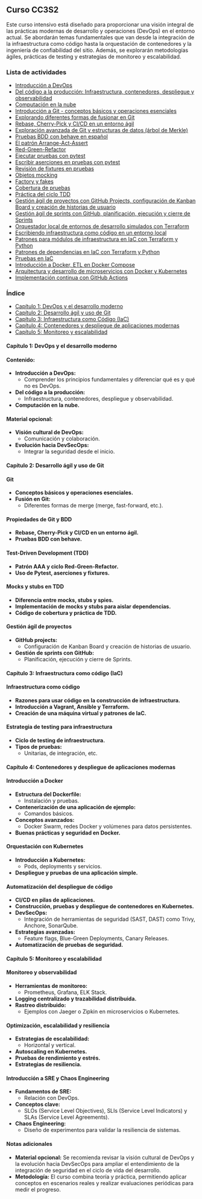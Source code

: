 ## Curso CC3S2

Este curso intensivo está diseñado para proporcionar una visión integral de las prácticas modernas de desarrollo y operaciones (DevOps) en el entorno actual. Se abordarán temas fundamentales que van desde la integración de la infraestructura como código hasta la orquestación de contenedores y la ingeniería de confiabilidad del sitio. Además, se explorarán metodologías ágiles, prácticas de testing y estrategias de monitoreo y escalabilidad.

### Lista de actividades

- [Introducción a DevOps](https://github.com/kapumota/DS/blob/main/2025-1/Actividad1-CC3S2.md)
- [Del código a la producción: Infraestructura, contenedores, despliegue y observabilidad](https://github.com/kapumota/DS/blob/main/2025-1/Actividad2-CC3S2.md)
- [Computación en la nube](https://github.com/kapumota/DS/blob/main/2025-1/Actividad3-CC3S2.md)
- [Introducción a Git - conceptos básicos y operaciones esenciales](https://github.com/kapumota/DS/blob/main/2025-1/Actividad4-CC3S2.md)
- [Explorando diferentes formas de fusionar en Git](https://github.com/kapumota/DS/blob/main/2025-1/Actividad5-CC3S2.md)
- [Rebase, Cherry-Pick y CI/CD en un entorno ágil](https://github.com/kapumota/DS/blob/main/2025-1/Actividad6-CC3S2.md)
- [Exploración avanzada de Git y estructuras de datos (árbol de Merkle)](https://github.com/kapumota/DS/blob/main/2025-1/PracticaDirigida1-CC3S2.md)
- [Pruebas BDD con behave en español](https://github.com/kapumota/DS/blob/main/2025-1/Actividad7-CC3S2/Instrucciones.md)
- [El patrón Arrange-Act-Assert](https://github.com/kapumota/DS/blob/main/2025-1/Actividad8-CC3S2/Instrucciones.md)
- [Red-Green-Refactor](https://github.com/kapumota/DS/blob/main/2025-1/Actividad9-CC3S2/Instrucciones.md)
- [Ejecutar pruebas con pytest](https://github.com/kapumota/DS/blob/main/2025-1/Actividades10-16-CC3S2/Actividades/pruebas_pytest/Instrucciones.md)
- [Escribir aserciones en pruebas con pytest](https://github.com/kapumota/DS/blob/main/2025-1/Actividades10-16-CC3S2/Actividades/aserciones_pruebas/Instrucciones.md)
- [Revisión de fixtures en pruebas](https://github.com/kapumota/DS/blob/main/2025-1/Actividades10-16-CC3S2/Actividades/pruebas_fixtures/Instrucciones.md)
- [Objetos mocking](https://github.com/kapumota/DS/blob/main/2025-1/Actividades10-16-CC3S2/Actividades/objects_mocking/Instrucciones.md)
- [Factory y fakes](https://github.com/kapumota/DS/blob/main/2025-1/Actividades10-16-CC3S2/Actividades/factories_fakes/Instrucciones.md)
- [Cobertura de pruebas](https://github.com/kapumota/DS/blob/main/2025-1/Actividades10-16-CC3S2/Actividades/coverage_pruebas/Instrucciones.md)
- [Práctica del ciclo TDD](https://github.com/kapumota/DS/blob/main/2025-1/Actividades10-16-CC3S2/Actividades/practica_tdd/Instrucciones.md)
- [Gestión ágil de proyectos con GitHub Projects, configuración de Kanban Board y creación de historias de usuario](https://github.com/kapumota/DS/blob/main/2025-1/Actividad17-CC3S2.md)
- [ Gestión ágil de sprints con GitHub, planificación, ejecución y cierre de Sprints](https://github.com/kapumota/DS/blob/main/2025-1/Actividad18-CC3S2.md)
- [Orquestador local de entornos de desarrollo simulados con Terraform](https://github.com/kapumota/DS/blob/main/2025-1/Actividad19-CC3S2.md)
- [Escribiendo infraestructura como código en un entorno local](https://github.com/kapumota/DS/blob/main/2025-1/Actividad20-CC3S2.md)
- [Patrones para módulos de infraestructura en IaC con Terraform y Python](https://github.com/kapumota/DS/blob/main/2025-1/Actividad21-CC3S2.md)
- [Patrones de dependencias en IaC con Terraform y Python](https://github.com/kapumota/DS/blob/main/2025-1/Actividad22-CC3S2.md)
- [Pruebas en IaC](https://github.com/kapumota/DS/blob/main/2025-1/Actividad23-CC3S2.md)
- [Introducción a Docker, ETL en Docker Compose](https://github.com/kapumota/DS/blob/main/2025-1/Actividad24-CC3S2.md)
- [Arquitectura y desarrollo de microservicios con Docker y Kubernetes](https://github.com/kapumota/DS/blob/main/2025-1/Actividad25-CC3S2.md)
- [Implementación continua con GitHub Actions](https://github.com/kapumota/DS/blob/main/2025-1/Actividad26-CC3S2.md)

### Índice

- [Capítulo 1: DevOps y el desarrollo moderno](#capítulo-1-devops-y-el-desarrollo-moderno)
- [Capítulo 2: Desarrollo ágil y uso de Git](#capítulo-2-desarrollo-ágil-y-uso-de-git)
- [Capítulo 3: Infraestructura como Código (IaC)](#capítulo-3-infraestructura-como-código-iac)
- [Capítulo 4: Contenedores y despliegue de aplicaciones modernas](#capítulo-4-contenedores-y-despliegue-de-aplicaciones-modernas)
- [Capítulo 5: Monitoreo y escalabilidad](#capítulo-5-monitoreo-y-escalabilidad)

#### Capítulo 1: DevOps y el desarrollo moderno

#### Contenido:
- **Introducción a DevOps:**
  - Comprender los principios fundamentales y diferenciar qué es y qué no es DevOps.
- **Del código a la producción:**
  - Infraestructura, contenedores, despliegue y observabilidad.
- **Computación en la nube.**

#### Material opcional:
- **Visión cultural de DevOps:**
  - Comunicación y colaboración.
- **Evolución hacia DevSecOps:**
  - Integrar la seguridad desde el inicio.


#### Capítulo 2: Desarrollo ágil y uso de Git

#### Git  

- **Conceptos básicos y operaciones esenciales.**
- **Fusión en Git:**
  - Diferentes formas de merge (merge, fast-forward, etc.).

#### Propiedades de Git y BDD  

- **Rebase, Cherry-Pick y CI/CD en un entorno ágil.**
- **Pruebas BDD con behave.**

#### Test-Driven Development (TDD)  

- **Patrón AAA y ciclo Red-Green-Refactor.**
- **Uso de Pytest, aserciones y fixtures.**

#### Mocks y stubs en TDD  

- **Diferencia entre mocks, stubs y spies.**
- **Implementación de mocks y stubs para aislar dependencias.**
- **Código de cobertura y práctica de TDD.**

#### Gestión ágil de proyectos  

- **GitHub projects:**
  - Configuración de Kanban Board y creación de historias de usuario.
- **Gestión de sprints con GitHub:**
  - Planificación, ejecución y cierre de Sprints.

#### Capítulo 3: Infraestructura como código (IaC)

#### Infraestructura como código  


- **Razones para usar código en la construcción de infraestructura.**
- **Introducción a Vagrant, Ansible y Terraform.**
- **Creación de una máquina virtual y patrones de IaC.**

#### Estrategia de testing para infraestructura  

- **Ciclo de testing de infraestructura.**
- **Tipos de pruebas:**
  - Unitarias, de integración, etc.

#### Capítulo 4: Contenedores y despliegue de aplicaciones modernas

#### Introducción a Docker  

- **Estructura del Dockerfile:**
  - Instalación y pruebas.
- **Contenerización de una aplicación de ejemplo:**
  - Comandos básicos.
- **Conceptos avanzados:**
  - Docker Swarm, redes Docker y volúmenes para datos persistentes.
- **Buenas prácticas y seguridad en Docker.**

#### Orquestación con Kubernetes  
- **Introducción a Kubernetes:**
  - Pods, deployments y servicios.
- **Despliegue y pruebas de una aplicación simple.**

#### Automatización del despliegue de código  

- **CI/CD en pilas de aplicaciones.**
- **Construcción, pruebas y despliegue de contenedores en Kubernetes.**
- **DevSecOps:**
  - Integración de herramientas de seguridad (SAST, DAST) como Trivy, Anchore, SonarQube.
- **Estrategias avanzadas:**
  - Feature flags, Blue-Green Deployments, Canary Releases.
- **Automatización de pruebas de seguridad.**

#### Capítulo 5: Monitoreo y escalabilidad

#### Monitoreo y observabilidad 
- **Herramientas de monitoreo:**
  - Prometheus, Grafana, ELK Stack.
- **Logging centralizado y trazabilidad distribuida.**
- **Rastreo distribuido:**
  - Ejemplos con Jaeger o Zipkin en microservicios o Kubernetes.


#### Optimización, escalabilidad y resiliencia  

- **Estrategias de escalabilidad:**
  - Horizontal y vertical.
- **Autoscaling en Kubernetes.**
- **Pruebas de rendimiento y estrés.**
- **Estrategias de resiliencia.**

#### Introducción a SRE y Chaos Engineering  

- **Fundamentos de SRE:**
  - Relación con DevOps.
- **Conceptos clave:**
  - SLOs (Service Level Objectives), SLIs (Service Level Indicators) y SLAs (Service Level Agreements).
- **Chaos Engineering:**
  - Diseño de experimentos para validar la resiliencia de sistemas.



#### Notas adicionales

- **Material opcional:** Se recomienda revisar la visión cultural de DevOps y la evolución hacia DevSecOps para ampliar el entendimiento de la integración de seguridad en el ciclo de vida del desarrollo.
- **Metodología:** El curso combina teoría y práctica, permitiendo aplicar conceptos en escenarios reales y realizar evaluaciones periódicas para medir el progreso.
